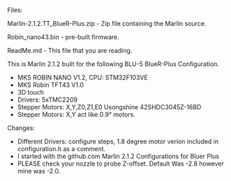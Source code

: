 Files:

Marlin-2.1.2.TT_BlueR-Plus.zip - Zip file containing the Marlin source.

Robin_nano43.bin - pre-built firmware.

ReadMe.md - This file that you are reading.

This is Marlin 2.1.2 built for the following BLU-5 BlueR-Plus Configuration.
- MKS ROBIN NANO V1.2, CPU: STM32F103VE
- MKS Robin TFT43 V1.0
- 3D touch
- Drivers: 5xTMC2209
- Stepper Motors: X,Y,Z0,Z1,E0
  Usongshine 42SHDC3045Z-16BD
- Stepper Motors: X,Y act like 0.9° motors.

Changes:
- Different Drivers: configure steps, 1.8 degree motor verion included in configuration.h
  as a comment.
- I started with the github.com Marlin 2.1.2 Configurations for Bluer Plus
- PLEASE check your nozzle to probe Z-offset. Default Was -2.8 however mine was -2.0.
